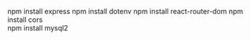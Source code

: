 npm install express
npm install dotenv
npm install react-router-dom 
npm install cors  
npm install mysql2 